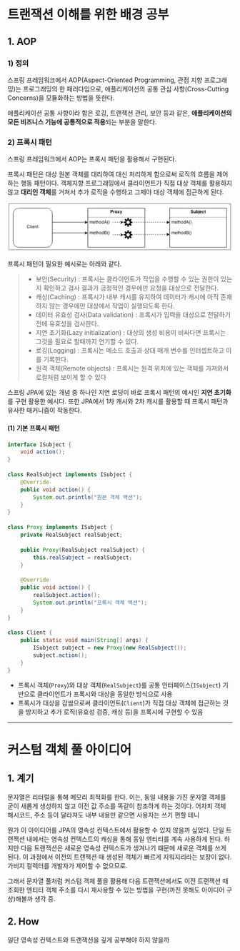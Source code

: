 # 트랜잭션 이해를 위한 배경 공부

## 1. AOP

### 1) 정의

스프링 프레임워크에서 AOP(Aspect-Oriented Programming, 관점 지향 프로그래밍)는 프로그래밍의 한 패러다임으로, 애플리케이션의 공통 관심 사항(Cross-Cutting Concerns)을 모듈화하는 방법을 뜻한다.

애플리케이션 공통 사항이라 함은 로깅, 트랜잭션 관리, 보안 등과 같은, **애플리케이션의 모든 비즈니스 기능에 공통적으로 적용**되는 부분을 말한다. 

### 2) 프록시 패턴

스프링 프레임워크에서 AOP는 프록시 패턴을 활용해서 구현된다.

프록시 패턴은 대상 원본 객체를 대리하여 대신 처리하게 함으로써 로직의 흐름을 제어하는 행동 패턴이다. 객체지향 프로그래밍에서 클라이언트가 직접 대상 객체를 활용하지 않고 **대리인 객체**를 거쳐서 추가 로직을 수행하고 그제야 대상 객체에 접근하게 된다.

![img.png](img.png)

프록시 패턴이 필요한 예시로는 아래와 같다.

>- 보안(Security) : 프록시는 클라이언트가 작업을 수행할 수 있는 권한이 있는지 확인하고 검사 결과가 긍정적인 경우에만 요청을 대상으로 전달한다.
>- 캐싱(Caching) : 프록시가 내부 캐시를 유지하여 데이터가 캐시에 아직 존재하지 않는 경우에만 대상에서 작업이 실행되도록 한다.
>- 데이터 유효성 검사(Data validation) : 프록시가 입력을 대상으로 전달하기 전에 유효성을 검사한다.
>- 지연 초기화(Lazy initialization) : 대상의 생성 비용이 비싸다면 프록시는 그것을 필요로 할때까지 연기할 수 있다.
>- 로깅(Logging) : 프록시는 메소드 호출과 상대 매개 변수를 인터셉트하고 이를 기록한다.
>- 원격 객체(Remote objects) : 프록시는 원격 위치에 있는 객체를 가져와서 로컬처럼 보이게 할 수 있다

스프링 JPA에 있는 개념 중 하나인 지연 로딩이 바로 프록시 패턴의 예시인 **지연 초기화**를 구현 활용한 예시다. 또한 JPA에서 1차 캐시와 2차 캐시를 활용할 때 프록시 패턴과 유사한 매커니즘이 작동한다.

#### (1) 기본 프록시 패턴

```java
interface ISubject {
    void action();
}

class RealSubject implements ISubject {
    @Override
    public void action() {
        System.out.println("원본 객체 액션");
    }
}

class Proxy implements ISubject {
    private RealSubject realSubject;

    public Proxy(RealSubject realSubject) {
        this.realSubject = realSubject;
    }

    @Override
    public void action() {
        realSubject.action();
        System.out.println("프록시 객체 액션");
    }
}

class Client {
    public static void main(String[] args) {
        ISubject subject = new Proxy(new RealSubject());
        subject.action();
    }
}
```

- 프록시 객체(`Proxy`)와 대상 객체(`RealSubject`)를 공통 인터페이스(`ISubject`) 기반으로 클라이언트가 프록시와 대상을 동일한 방식으로 사용
- 프록시가 대상을 감쌈으로써 클라이언트(`Client`)가 직접 대상 객체에 접근하는 것을 방지하고 추가 로직(유효성 검증, 캐싱 등)을 프록시에 구현할 수 있음

---

# 커스텀 객체 풀 아이디어

## 1. 계기

문자열은 리터럴을 통해 메모리 최적화를 한다. 이는, 동일 내용을 가진 문자열 객체를 굳이 새롭게 생성하지 않고 이전 값 주소를 똑같이 참조하게 하는 것이다. 어차피 객체 해시코드, 주소 등이 달라져도 내부 내용만 같으면 사용자는 쓰기 편할 테니

뭔가 이 아이디어를 JPA의 영속성 컨텍스트에서 활용할 수 있지 않을까 싶었다. 단일 트랜잭션 내에서는 영속성 컨텍스트의 캐싱을 통해 동일 엔티티를 계속 사용하게 된다. 하지만 다음 트랜잭션은 새로운 영속성 컨텍스트가 생겨나기 떄문에 새로운 객체를 쓰게 된다. 이 과정에서 이전의 트랜잭션 때 생성된 객체가 빠르게 지워지리라는 보장이 없다. 가비지 컬렉터를 개발자가 제어할 수 없으므로.

그래서 문자열 풀처럼 커스텀 객체 풀을 활용해 다음 트랜잭션에서도 이전 트랜잭션 때 조회한 엔티티 객체 주소를 다시 재사용할 수 있는 방법을 구현(까진 못해도 아이디어 구상)해볼까 생각 중.

## 2. How

일단 영속성 컨텍스트와 트랜잭션을 깊게 공부해야 하지 않을까